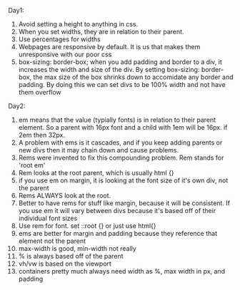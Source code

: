 Day1:
1. Avoid setting a height to anything in css.
2. When you set widths, they are in relation to their parent.
3. Use percentages for widths
4. Webpages are responsive by default. It is us that makes them unresponsive with our poor css
5. box-sizing: border-box; when you add padding and border to a div, it increases the width and size of the div. By setting box-sizing: border-box, the max size of the box shrinks down to accomidate any border and padding. By doing this we can set divs to be 100% width and not have them overflow

Day2:
1. em means that the value (typially fonts) is in relation to their parent element. So a parent with 16px font and a child with 1em will be 16px. if 2em then 32px.
2. A problem with ems is it cascades, and if you keep adding parents or new divs then it may chain down and cause problems.
3. Rems were invented to fix this compounding problem. Rem stands for 'root em'
4. Rem looks at the root parent, which is usually html {}
5. if you use em on margin, it is looking at the font size of it's own div, not the parent
6. Rems ALWAYS look at the root.
7. Better to have rems for stuff like margin, because it will be consistent. If you use em it will vary between divs because it's based off of their individual font sizes
8. Use rem for font. set ::root {} or just use html{}
9. ems are better for margin and padding because they reference that element not the parent
10. max-width is good, min-width not really
11. % is always based off of the parent
12. vh/vw is based on the viewport
13. containers pretty much always need width as %, max width in px, and padding